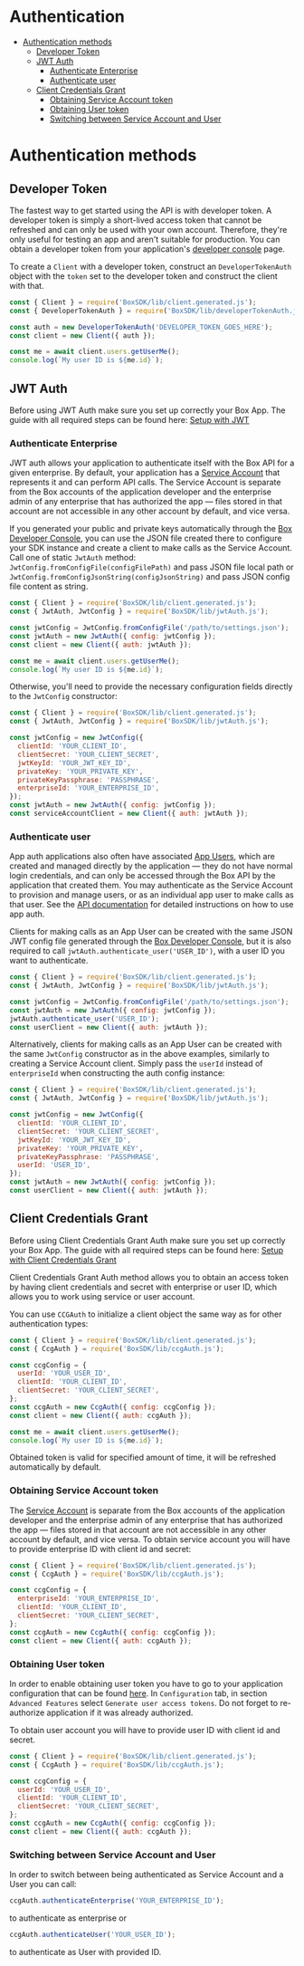 # Authentication

<!-- START doctoc generated TOC please keep comment here to allow auto update -->
<!-- DON'T EDIT THIS SECTION, INSTEAD RE-RUN doctoc TO UPDATE -->

- [Authentication methods](#authentication-methods)
  - [Developer Token](#developer-token)
  - [JWT Auth](#jwt-auth)
    - [Authenticate Enterprise](#authenticate-enterprise)
    - [Authenticate user](#authenticate-user)
  - [Client Credentials Grant](#client-credentials-grant)
    - [Obtaining Service Account token](#obtaining-service-account-token)
    - [Obtaining User token](#obtaining-user-token)
    - [Switching between Service Account and User](#switching-between-service-account-and-user)

<!-- END doctoc generated TOC please keep comment here to allow auto update -->

# Authentication methods

## Developer Token

The fastest way to get started using the API is with developer token. A
developer token is simply a short-lived access token that cannot be refreshed
and can only be used with your own account. Therefore, they're only useful for
testing an app and aren't suitable for production. You can obtain a developer
token from your application's [developer console][dev_console] page.

To create a `Client` with a developer token, construct an `DeveloperTokenAuth`
object with the `token` set to the developer token and construct the client with that.

<!-- sample x_auth init_with_dev_token -->

```js
const { Client } = require('BoxSDK/lib/client.generated.js');
const { DeveloperTokenAuth } = require('BoxSDK/lib/developerTokenAuth.js');

const auth = new DeveloperTokenAuth('DEVELOPER_TOKEN_GOES_HERE');
const client = new Client({ auth });

const me = await client.users.getUserMe();
console.log(`My user ID is ${me.id}`);
```

[dev_console]: https://app.box.com/developers/console

## JWT Auth

Before using JWT Auth make sure you set up correctly your Box App.
The guide with all required steps can be found here: [Setup with JWT][jwt_guide]

### Authenticate Enterprise

JWT auth allows your application to authenticate itself with the Box API
for a given enterprise. By default, your application has a [Service Account][service_account]
that represents it and can perform API calls. The Service Account is separate
from the Box accounts of the application developer and the enterprise admin of
any enterprise that has authorized the app — files stored in that account are
not accessible in any other account by default, and vice versa.

If you generated your public and private keys automatically through the
[Box Developer Console][dev_console], you can use the JSON file created there
to configure your SDK instance and create a client to make calls as the
Service Account. Call one of static `JwtAuth` method:
`JwtConfig.fromConfigFile(configFilePath)` and pass JSON file local path
or `JwtConfig.fromConfigJsonString(configJsonString)` and pass JSON config file content as string.

```js
const { Client } = require('BoxSDK/lib/client.generated.js');
const { JwtAuth, JwtConfig } = require('BoxSDK/lib/jwtAuth.js');

const jwtConfig = JwtConfig.fromConfigFile('/path/to/settings.json');
const jwtAuth = new JwtAuth({ config: jwtConfig });
const client = new Client({ auth: jwtAuth });

const me = await client.users.getUserMe();
console.log(`My user ID is ${me.id}`);
```

Otherwise, you'll need to provide the necessary configuration fields directly to the `JwtConfig` constructor:

```js
const { Client } = require('BoxSDK/lib/client.generated.js');
const { JwtAuth, JwtConfig } = require('BoxSDK/lib/jwtAuth.js');

const jwtConfig = new JwtConfig({
  clientId: 'YOUR_CLIENT_ID',
  clientSecret: 'YOUR_CLIENT_SECRET',
  jwtKeyId: 'YOUR_JWT_KEY_ID',
  privateKey: 'YOUR_PRIVATE_KEY',
  privateKeyPassphrase: 'PASSPHRASE',
  enterpriseId: 'YOUR_ENTERPRISE_ID',
});
const jwtAuth = new JwtAuth({ config: jwtConfig });
const serviceAccountClient = new Client({ auth: jwtAuth });
```

### Authenticate user

App auth applications also often have associated [App Users][app_user], which are
created and managed directly by the application — they do not have normal login credentials,
and can only be accessed through the Box API by the application that created them.
You may authenticate as the Service Account to provision and manage users, or as an individual app user to
make calls as that user. See the [API documentation](https://developer.box.com/)
for detailed instructions on how to use app auth.

Clients for making calls as an App User can be created with the same JSON JWT config file generated through the
[Box Developer Console][dev_console], but it is also required to call `jwtAuth.authenticate_user('USER_ID')`, with
a user ID you want to authenticate.

```js
const { Client } = require('BoxSDK/lib/client.generated.js');
const { JwtAuth, JwtConfig } = require('BoxSDK/lib/jwtAuth.js');

const jwtConfig = JwtConfig.fromConfigFile('/path/to/settings.json');
const jwtAuth = new JwtAuth({ config: jwtConfig });
jwtAuth.authenticate_user('USER_ID');
const userClient = new Client({ auth: jwtAuth });
```

Alternatively, clients for making calls as an App User can be created with the same `JwtConfig`
constructor as in the above examples, similarly to creating a Service Account client. Simply pass the
`userId` instead of `enterpriseId` when constructing the auth config instance:

```js
const { Client } = require('BoxSDK/lib/client.generated.js');
const { JwtAuth, JwtConfig } = require('BoxSDK/lib/jwtAuth.js');

const jwtConfig = new JwtConfig({
  clientId: 'YOUR_CLIENT_ID',
  clientSecret: 'YOUR_CLIENT_SECRET',
  jwtKeyId: 'YOUR_JWT_KEY_ID',
  privateKey: 'YOUR_PRIVATE_KEY',
  privateKeyPassphrase: 'PASSPHRASE',
  userId: 'USER_ID',
});
const jwtAuth = new JwtAuth({ config: jwtConfig });
const userClient = new Client({ auth: jwtAuth });
```

[jwt_guide]: https://developer.box.com/guides/authentication/jwt/jwt-setup/
[service_account]: https://developer.box.com/guides/getting-started/user-types/service-account/
[app_user]: https://developer.box.com/guides/getting-started/user-types/app-users/

## Client Credentials Grant

Before using Client Credentials Grant Auth make sure you set up correctly your Box App.
The guide with all required steps can be found here: [Setup with Client Credentials Grant][ccg_guide]

Client Credentials Grant Auth method allows you to obtain an access token by having client credentials
and secret with enterprise or user ID, which allows you to work using service or user account.

You can use `CCGAuth` to initialize a client object the same way as for other authentication types:

```js
const { Client } = require('BoxSDK/lib/client.generated.js');
const { CcgAuth } = require('BoxSDK/lib/ccgAuth.js');

const ccgConfig = {
  userId: 'YOUR_USER_ID',
  clientId: 'YOUR_CLIENT_ID',
  clientSecret: 'YOUR_CLIENT_SECRET',
};
const ccgAuth = new CcgAuth({ config: ccgConfig });
const client = new Client({ auth: ccgAuth });

const me = await client.users.getUserMe();
console.log(`My user ID is ${me.id}`);
```

Obtained token is valid for specified amount of time, it will be refreshed automatically by default.

### Obtaining Service Account token

The [Service Account](https://developer.box.com/guides/getting-started/user-types/service-account//)
is separate from the Box accounts of the application developer and the
enterprise admin of any enterprise that has authorized the app — files stored in that account
are not accessible in any other account by default, and vice versa.
To obtain service account you will have to provide enterprise ID with client id and secret:

```js
const { Client } = require('BoxSDK/lib/client.generated.js');
const { CcgAuth } = require('BoxSDK/lib/ccgAuth.js');

const ccgConfig = {
  enterpriseId: 'YOUR_ENTERPRISE_ID',
  clientId: 'YOUR_CLIENT_ID',
  clientSecret: 'YOUR_CLIENT_SECRET',
};
const ccgAuth = new CcgAuth({ config: ccgConfig });
const client = new Client({ auth: ccgAuth });
```

### Obtaining User token

In order to enable obtaining user token you have to go to your application configuration that can be found
[here][dev_console]. In `Configuration` tab, in section `Advanced Features`
select `Generate user access tokens`. Do not forget to re-authorize application if it was already authorized.

To obtain user account you will have to provide user ID with client id and secret.

```js
const { Client } = require('BoxSDK/lib/client.generated.js');
const { CcgAuth } = require('BoxSDK/lib/ccgAuth.js');

const ccgConfig = {
  userId: 'YOUR_USER_ID',
  clientId: 'YOUR_CLIENT_ID',
  clientSecret: 'YOUR_CLIENT_SECRET',
};
const ccgAuth = new CcgAuth({ config: ccgConfig });
const client = new Client({ auth: ccgAuth });
```

### Switching between Service Account and User

In order to switch between being authenticated as Service Account and a User you can call:

```js
ccgAuth.authenticateEnterprise('YOUR_ENTERPRISE_ID');
```

to authenticate as enterprise or

```js
ccgAuth.authenticateUser('YOUR_USER_ID');
```

to authenticate as User with provided ID.

[ccg_guide]: https://developer.box.com/guides/authentication/client-credentials/client-credentials-setup/
